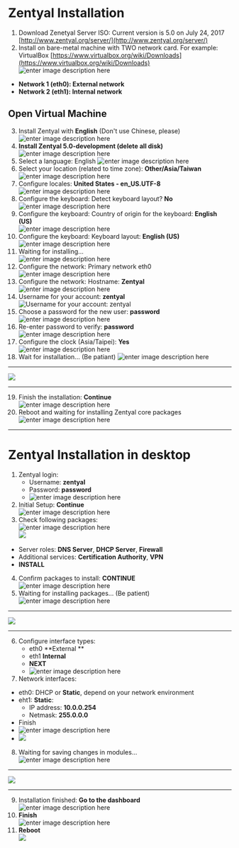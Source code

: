 Zentyal Installation
===============
1. Download Zenetyal Server ISO: Current version is 5.0 on July 24, 2017 [http://www.zentyal.org/server/](http://www.zentyal.org/server/)
2. Install on bare-metal machine with TWO network card. For example: VirtualBox [https://www.virtualbox.org/wiki/Downloads](https://www.virtualbox.org/wiki/Downloads) <br />
![enter image description here](https://lh3.googleusercontent.com/-b5IdY1z3Ur0/W9RVXcHwwSI/AAAAAAAD5fg/l7FQVllglXYZJUWPggZ2QKGKvIPGwlrDgCHMYCw/s0/2018-10-27_20-07-45.png)
 - **Network 1 (eth0): External network**
 - **Network 2 (eth1): Internal network** 

## Open Virtual Machine

3. Install Zentyal with **English** (Don't use Chinese, please) <br />
![enter image description here](https://lh3.googleusercontent.com/-MvcoHFWdKtY/WXYMBA0i1KI/AAAAAAADOwA/tz1fdFDMIZACEWs5Xi6xmrmM-Ib17UnbwCHMYCw/s0/2017-07-24_23-00-56.png)
4. **Install Zentyal 5.0-development (delete all disk)** <br />
![enter image description here](https://lh3.googleusercontent.com/-6CtyW-zvEGQ/WXYMdJsGpDI/AAAAAAADOwE/c3DdEXHAspgZZGC4vVPcunce0hm0EcMdQCHMYCw/s0/2017-07-24_23-02-47.png)
5. Select a language: English ![enter image description here](https://lh3.googleusercontent.com/-c_uAGF026aE/WXYMzOAGd0I/AAAAAAADOwI/VX2bSrlRKEARavClTRHIbrmnBYQHMkn4ACHMYCw/s0/2017-07-24_23-04-15.png)
6. Select your location (related to time zone): **Other/Asia/Taiwan** <br />
![enter image description here](https://lh3.googleusercontent.com/-kwcM_q8gTJo/WXYNTFeFoxI/AAAAAAADOwM/2-wxH-8zRTYeKkfWVzMUiYFBSQv4YndJACHMYCw/s0/2017-07-24_23-06-24.png)
7. Configure locales: **United States - en_US.UTF-8** <br />
![enter image description here](https://lh3.googleusercontent.com/-tVSvzUJQEsU/WXYNh_e3_II/AAAAAAADOwQ/vMw0Ic5HltEt8Vz_gdGPRG7qzXw6fQuyACHMYCw/s0/2017-07-24_23-07-23.png)
8. Configure the keyboard: Detect keyboard layout? **No** <br />
![enter image description here](https://lh3.googleusercontent.com/-TFAQ8hbZU0k/WXYNyl9fqeI/AAAAAAADOwU/oC3yXB7u3SUQr7HIoXrzwIkvBdbZUoFdACHMYCw/s0/2017-07-24_23-08-30.png)
9. Configure the keyboard: Country of origin for the keyboard: **English (US)** <br />
![enter image description here](https://lh3.googleusercontent.com/-ke_aGHxVMuE/WXYN7mmp6iI/AAAAAAADOwY/mpDxZnWwOzUEk7r4aYAYu1w4ohVv5OhFwCHMYCw/s0/2017-07-24_23-09-06.png)
10. Configure the keyboard: Keyboard layout: **English (US)** <br />
![enter image description here](https://lh3.googleusercontent.com/-4uf1xa6Py9g/WXYQOcLJzNI/AAAAAAADOwk/pyPcKwBd2pASmmLy1BfzH2lirJA3sE8NACHMYCw/s0/2017-07-24_23-18-53.png)
11. Waiting for installing... <br />
![enter image description here](https://lh3.googleusercontent.com/-8c2ziWWBZsg/WXYQ35KTG9I/AAAAAAADOwo/XOKUCa7fAmAAPjMwY8G8wGcsyKp3eaMuACHMYCw/s0/2017-07-24_23-21-39.png)
12. Configure the network: Primary network eth0 <br />
![enter image description here](https://lh3.googleusercontent.com/-Eg3oawwXJso/WXYRHMXnzPI/AAAAAAADOws/HHWfPC2msj4vON0gzsp_QWKustDekcPggCHMYCw/s0/2017-07-24_23-22-29.png) 
13. Configure the network: Hostname: **Zentyal** <br />
![enter image description here](https://lh3.googleusercontent.com/-CXFJcjDhfVA/WXYRRW553MI/AAAAAAADOww/KqEoIc8kBi4WpI9YwJgQ1YW_Aln952ikwCHMYCw/s0/2017-07-24_23-23-21.png) 
14. Username for your account: **zentyal** <br /> 
![Username for your account: zentyal](https://lh3.googleusercontent.com/-82jXCFQSG8c/WXYRu5SsDnI/AAAAAAADOw4/OJSYlK4NscwBwyME9GwiZtRyzimGNbNAQCHMYCw/s0/2017-07-24_23-25-19.png)
15. Choose a password for the new user: **password** <br />
![enter image description here](https://lh3.googleusercontent.com/-HDjr2iFxVsY/WXYR3HKA5DI/AAAAAAADOw8/IeWGChLu168rMMp4mFfhvEuK1ih6kATPwCHMYCw/s0/2017-07-24_23-25-52.png)
16. Re-enter password to verify: **password** <br />
![enter image description here](https://lh3.googleusercontent.com/-vT9cC01J66o/WXYSAiQ4bkI/AAAAAAADOxA/E9nbFHMvaF4p3VRW67dMRTaTg2PWX_DYQCHMYCw/s0/2017-07-24_23-26-30.png)
17. Configure the clock (Asia/Taipei): **Yes** <br />
![enter image description here](https://lh3.googleusercontent.com/-Xv-fZ1zeeYA/WXYST7vzgsI/AAAAAAADOxI/z2aaM4uqf1Ee921FqMwof5BBl9QaT3a8QCHMYCw/s0/2017-07-24_23-27-47.png)
18. Wait for installation... (Be patiant)  ![enter image description here](https://lh3.googleusercontent.com/-y71RmBxJUXE/WXYSgYoXLcI/AAAAAAADOxM/eLw9oilGhA4621meOqtaEJuxT1wYmQv1gCHMYCw/s0/2017-07-24_23-28-37.png)


----


![](https://lh3.googleusercontent.com/-5MmhwGUWmCE/W9RUtPW05pI/AAAAAAAD5fU/Z7-MJxk2wygXKJQmfB2VaIl9KdnSKxUZQCHMYCw/s0/hourglass.png)


----


19. Finish the installation: **Continue**  <br />
![enter image description here](https://lh3.googleusercontent.com/-Qnd2lN11vvo/WXagP7zo4QI/AAAAAAADOxs/6tNG_FcLM80H5PTUkeqi9bieJ3vdRjXyACHMYCw/s0/2017-07-25_09-33-22.png)
20. Reboot and waiting for installing Zentyal core packages <br />
![enter image description here](https://lh3.googleusercontent.com/-ixPqe5aoopg/WXagm6IUObI/AAAAAAADOxw/JHiYED0pMBEA8bWFfeeyuejayAPKhRvzgCHMYCw/s0/2017-07-25_09-34-55.png)


----------


Zentyal Installation in desktop
===============

1. Zentyal login: 
	- Username: **zentyal**
	- Password: **password**
	- ![enter image description here](https://lh3.googleusercontent.com/-VpC3Y0OqOwM/WXcPBTp_mfI/AAAAAAADO3k/DK0MNgnbeosTMjBCjinGB_Pq-fO6FsBtQCHMYCw/s0/2017-07-25_17-21-00.png)
2. Initial Setup: **Continue** <br />
![enter image description here](https://lh3.googleusercontent.com/-r3NDXLENlrM/WXbAXAAEPiI/AAAAAAADOyk/wFrcQP7QkEAgIt0K8BnV2rwqmby7xcp7QCHMYCw/s0/2017-07-25_11-50-23.png)
3. Check following packages: <br />
![enter image description here](https://lh3.googleusercontent.com/-wCZ6LXL5xVw/WXcPl1WXR8I/AAAAAAADO3o/EmOyqUfrkvodOo-MifKJ-8W2nDLTP1pPgCHMYCw/s0/2017-07-25_17-28-20.png) <br />
![](https://lh3.googleusercontent.com/-uGCSa4CCXMc/W9RT7csSfBI/AAAAAAAD5fI/f3JAjWhzdpI8NVszgJusvVk65tq6ujSJwCHMYCw/s0/2018-10-27_20-01-36.png)
  - Server roles: **DNS Server**, **DHCP Server**, **Firewall**
  - Additional services: **Certification Authority**, **VPN**
  - **INSTALL**
4. Confirm packages to install: **CONTINUE** <br />
![enter image description here](https://lh3.googleusercontent.com/-R98Fj-pUWGM/WXcP9VtD0wI/AAAAAAADO3w/RcO4xbpCcVoV2nc4-wi1HuBFqGEa3V9ZACHMYCw/s0/2017-07-25_17-29-54.png)
5. Waiting for installing packages... (Be patient) <br />
![enter image description here](https://lh3.googleusercontent.com/-aazhbwnLCmM/WXbBW6ujo4I/AAAAAAADOy0/VlPV3J43ENkN_z-oANt4kZKfGv2UiqnugCHMYCw/s0/2017-07-25_11-54-38.png)


----


![](https://lh3.googleusercontent.com/-5MmhwGUWmCE/W9RUtPW05pI/AAAAAAAD5fU/Z7-MJxk2wygXKJQmfB2VaIl9KdnSKxUZQCHMYCw/s0/hourglass.png)


----


6. Configure interface types:
	- eth0 **External **
	- eth1 **Internal**
	- **NEXT**
	- ![enter image description here](https://lh3.googleusercontent.com/-bqlRvLaySa4/W9RWEkj8KXI/AAAAAAAD5fo/NyM-m5IN8ecvvX2TErWenXM9pFDreADCwCHMYCw/s0/2018-10-27_20-10-45.png)
7. Network interfaces: 
  - eth0: DHCP or **Static**, depend on your network environment
  - eht1: **Static**: 
      - IP address: **10.0.0.254**
      - Netmask: **255.0.0.0**
  - Finish 
  - ![enter image description here](https://lh3.googleusercontent.com/-WmH8xwbvH8g/W9RWoL6afKI/AAAAAAAD5fw/sJwpz6LyNdYubae8hESxc-qeD1boyozDgCHMYCw/s0/2018-10-27_20-13-07.png)
  - ![](https://lh3.googleusercontent.com/-cVwLT_9jlwc/W9RWws_vmJI/AAAAAAAD5f0/1uwvDI3-KmsT9TkeQYi94YtTcN1Dnx_aACHMYCw/s0/2018-10-27_20-13-42.png)
8. Waiting for saving changes in modules... <br />
![enter image description here](https://lh3.googleusercontent.com/-ZP7uRy67HxE/WXbH_O1wK3I/AAAAAAADOzM/P6PZqW7BjOMLDYehXTjzUqKnqjYMnkPAgCHMYCw/s0/2017-07-25_12-22-56.png)


----


![](https://lh3.googleusercontent.com/-5MmhwGUWmCE/W9RUtPW05pI/AAAAAAAD5fU/Z7-MJxk2wygXKJQmfB2VaIl9KdnSKxUZQCHMYCw/s0/hourglass.png)


----



9. Installation finished: **Go to the dashboard** <br />
![enter image description here](https://lh3.googleusercontent.com/-2ycU0GPFeH0/WXbIGkCF-dI/AAAAAAADOzQ/Er31VpCWuiYa-WNYdKGB8LGyMloFiwdIQCHMYCw/s0/2017-07-25_12-23-25.png)
10. **Finish** <br />
![enter image description here](https://lh3.googleusercontent.com/-JNWjG6dK2xs/WXbIRtLLGBI/AAAAAAADOzU/D00isQXIe_QCeFxKJ45sr7wcSsd6iR61ACHMYCw/s0/2017-07-25_12-24-09.png)
11. **Reboot** <br />
![](https://lh3.googleusercontent.com/-FEpToAaAz5A/WXcSvJYEXeI/AAAAAAADO38/fCdjhBzOKxUNMUG06wdw6-bp_FD1qrSIQCHMYCw/s0/2017-07-25_17-41-44.png)